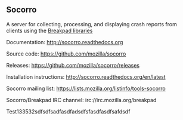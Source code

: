 Socorro
-------

A server for collecting, processing, and displaying crash reports from
clients using the [Breakpad libraries](http://code.google.com/p/google-breakpad/)

Documentation:
http://socorro.readthedocs.org

Source code:
https://github.com/mozilla/socorro

Releases:
https://github.com/mozilla/socorro/releases

Installation instructions:
http://socorro.readthedocs.org/en/latest

Socorro mailing list:
https://lists.mozilla.org/listinfo/tools-socorro

Socorro/Breakpad IRC channel:
irc://irc.mozilla.org/breakpad

Test133532sdfsdfsadfasdfadsdfsfasdfasdfsafdsdf